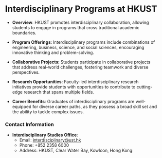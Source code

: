 # Interdisciplinary Programs at HKUST
- **Overview**: HKUST promotes interdisciplinary collaboration, allowing students to engage in programs that cross traditional academic boundaries.

- **Program Offerings**: Interdisciplinary programs include combinations of engineering, business, science, and social sciences, encouraging innovative thinking and problem-solving.

- **Collaborative Projects**: Students participate in collaborative projects that address real-world challenges, fostering teamwork and diverse perspectives.

- **Research Opportunities**: Faculty-led interdisciplinary research initiatives provide students with opportunities to contribute to cutting-edge research that spans multiple fields.

- **Career Benefits**: Graduates of interdisciplinary programs are well-equipped for diverse career paths, as they possess a broad skill set and the ability to tackle complex issues.

### Contact Information
- **Interdisciplinary Studies Office**:
  - Email: interdisciplinary@ust.hk
  - Phone: +852 2358 6000
  - Address: HKUST, Clear Water Bay, Kowloon, Hong Kong
